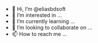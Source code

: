 - 👋 Hi, I’m @eliasbdsoft
- 👀 I’m interested in ...
- 🌱 I’m currently learning ...
- 💞️ I’m looking to collaborate on ...
- 📫 How to reach me ...

<!---
eliasbdsoft/eliasbdsoft is a ✨ special ✨ repository because its `README.md` (this file) appears on your GitHub profile.
You can click the Preview link to take a look at your changes.
--->
